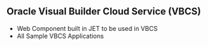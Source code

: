 ## Oracle Visual Builder Cloud Service (VBCS)
* Web Component built in JET to be used in VBCS
* All Sample VBCS Applications
